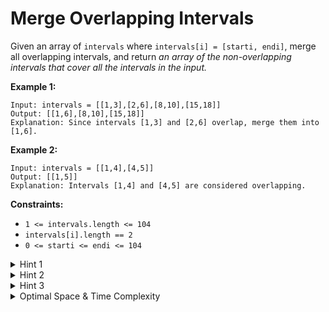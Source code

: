 # Merge Overlapping Intervals

Given an array of `intervals` where `intervals[i] = [starti, endi]`, merge all overlapping intervals, and return *an array of the non-overlapping intervals that cover all the intervals in the input.*

 

**Example 1:**
```
Input: intervals = [[1,3],[2,6],[8,10],[15,18]]
Output: [[1,6],[8,10],[15,18]]
Explanation: Since intervals [1,3] and [2,6] overlap, merge them into [1,6].
```


**Example 2:**
```
Input: intervals = [[1,4],[4,5]]
Output: [[1,5]]
Explanation: Intervals [1,4] and [4,5] are considered overlapping.
```


**Constraints:**
- `1 <= intervals.length <= 104`
- `intervals[i].length == 2`
- `0 <= starti <= endi <= 104`

<details>
<summary>Hint 1</summary>
The problem asks you to merge overlapping intervals. How can you determine if two intervals are overlapping?
</details>

<details>
<summary>Hint 2</summary>
Sort the intervals with respect to their starting values. This will allow you to merge all overlapping intervals in a single traversal through the sorted intervals.
</details>

<details>
<summary>Hint 3</summary>
After sorting the intervals with respect to their starting values, traverse them, and at each iteration, compare the start of the next interval to the current interval to look for an overlap. If you find an overlap, mutate the current interval so as to merge the next interval into it.
</details>

<details>
<summary>Optimal Space & Time Complexity</summary>
O(nlog(n)) time | O(n) space - where n is the length of the input array
</details>